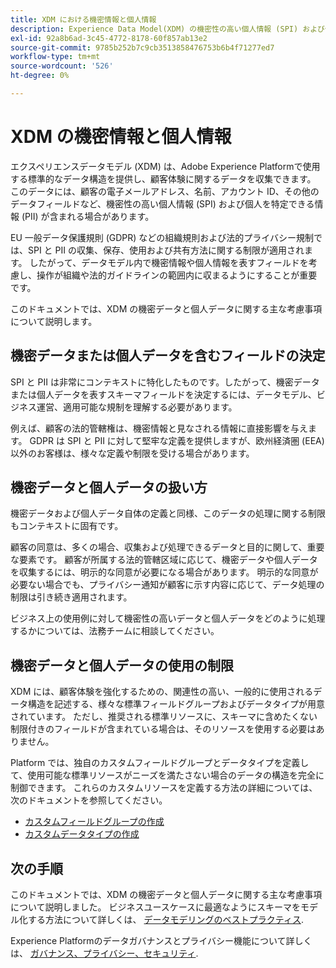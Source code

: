 ```yaml
---
title: XDM における機密情報と個人情報
description: Experience Data Model(XDM) の機密性の高い個人情報 (SPI) および個人情報 (PII) に関する主な考慮事項について説明します。
exl-id: 92a8b6ad-3c45-4772-8178-60f857ab13e2
source-git-commit: 9785b252b7c9cb3513858476753b6b4f71277ed7
workflow-type: tm+mt
source-wordcount: '526'
ht-degree: 0%

---
```


# XDM の機密情報と個人情報

エクスペリエンスデータモデル (XDM) は、Adobe Experience Platformで使用する標準的なデータ構造を提供し、顧客体験に関するデータを収集できます。 このデータには、顧客の電子メールアドレス、名前、アカウント ID、その他のデータフィールドなど、機密性の高い個人情報 (SPI) および個人を特定できる情報 (PII) が含まれる場合があります。

EU 一般データ保護規則 (GDPR) などの組織規則および法的プライバシー規制では、SPI と PII の収集、保存、使用および共有方法に関する制限が適用されます。 したがって、データモデル内で機密情報や個人情報を表すフィールドを考慮し、操作が組織や法的ガイドラインの範囲内に収まるようにすることが重要です。

このドキュメントでは、XDM の機密データと個人データに関する主な考慮事項について説明します。

## 機密データまたは個人データを含むフィールドの決定

SPI と PII は非常にコンテキストに特化したものです。したがって、機密データまたは個人データを表すスキーマフィールドを決定するには、データモデル、ビジネス運営、適用可能な規制を理解する必要があります。

例えば、顧客の法的管轄権は、機密情報と見なされる情報に直接影響を与えます。 GDPR は SPI と PII に対して堅牢な定義を提供しますが、欧州経済圏 (EEA) 以外のお客様は、様々な定義や制限を受ける場合があります。

## 機密データと個人データの扱い方

機密データおよび個人データ自体の定義と同様、このデータの処理に関する制限もコンテキストに固有です。

顧客の同意は、多くの場合、収集および処理できるデータと目的に関して、重要な要素です。 顧客が所属する法的管轄区域に応じて、機密データや個人データを収集するには、明示的な同意が必要になる場合があります。 明示的な同意が必要ない場合でも、プライバシー通知が顧客に示す内容に応じて、データ処理の制限は引き続き適用されます。

ビジネス上の使用例に対して機密性の高いデータと個人データをどのように処理するかについては、法務チームに相談してください。

## 機密データと個人データの使用の制限

XDM には、顧客体験を強化するための、関連性の高い、一般的に使用されるデータ構造を記述する、様々な標準フィールドグループおよびデータタイプが用意されています。 ただし、推奨される標準リソースに、スキーマに含めたくない制限付きのフィールドが含まれている場合は、そのリソースを使用する必要はありません。

Platform では、独自のカスタムフィールドグループとデータタイプを定義して、使用可能な標準リソースがニーズを満たさない場合のデータの構造を完全に制御できます。 これらのカスタムリソースを定義する方法の詳細については、次のドキュメントを参照してください。

* [カスタムフィールドグループの作成](../ui/resources/field-groups.md#create)
* [カスタムデータタイプの作成](../ui/resources/data-types.md#create)

<!-- (To include once features are available)
* Marking fields as sensitive
* Remove fields from standard field groups pre-ingestion
* Deprecate fields post-ingestion
-->

## 次の手順

このドキュメントでは、XDM の機密データと個人データに関する主な考慮事項について説明しました。 ビジネスユースケースに最適なようにスキーマをモデル化する方法について詳しくは、 [データモデリングのベストプラクティス](./best-practices.md).

Experience Platformのデータガバナンスとプライバシー機能について詳しくは、 [ガバナンス、プライバシー、セキュリティ](../../landing/governance-privacy-security/overview.md).
